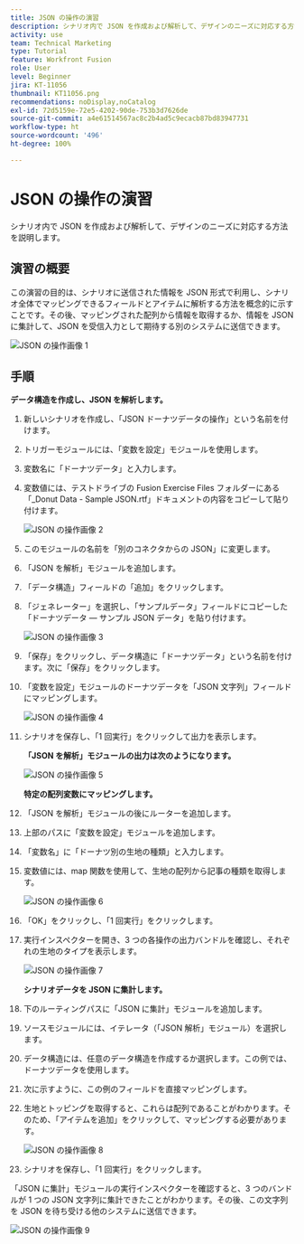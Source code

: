 ```yaml
---
title: JSON の操作の演習
description: シナリオ内で JSON を作成および解析して、デザインのニーズに対応する方法を説明します。
activity: use
team: Technical Marketing
type: Tutorial
feature: Workfront Fusion
role: User
level: Beginner
jira: KT-11056
thumbnail: KT11056.png
recommendations: noDisplay,noCatalog
exl-id: 72d5159e-72e5-4202-90de-753b3d7626de
source-git-commit: a4e61514567ac8c2b4ad5c9ecacb87bd83947731
workflow-type: ht
source-wordcount: '496'
ht-degree: 100%

---
```


# JSON の操作の演習

シナリオ内で JSON を作成および解析して、デザインのニーズに対応する方法を説明します。

## 演習の概要

この演習の目的は、シナリオに送信された情報を JSON 形式で利用し、シナリオ全体でマッピングできるフィールドとアイテムに解析する方法を概念的に示すことです。その後、マッピングされた配列から情報を取得するか、情報を JSON に集計して、JSON を受信入力として期待する別のシステムに送信できます。

![JSON の操作画像 1](../12-exercises/assets/working-with-json-walkthrough-1.png)

## 手順

**データ構造を作成し、JSON を解析します。**

1. 新しいシナリオを作成し、「JSON ドーナツデータの操作」という名前を付けます。
1. トリガーモジュールには、「変数を設定」モジュールを使用します。
1. 変数名に「ドーナツデータ」と入力します。
1. 変数値には、テストドライブの Fusion Exercise Files フォルダーにある「_Donut Data - Sample JSON.rtf」ドキュメントの内容をコピーして貼り付けます。

   ![JSON の操作画像 2](../12-exercises/assets/working-with-json-walkthrough-2.png)

1. このモジュールの名前を「別のコネクタからの JSON」に変更します。
1. 「JSON を解析」モジュールを追加します。
1. 「データ構造」フィールドの「追加」をクリックします。
1. 「ジェネレーター」を選択し、「サンプルデータ」フィールドにコピーした「ドーナツデータ — サンプル JSON データ」を貼り付けます。

   ![JSON の操作画像 3](../12-exercises/assets/working-with-json-walkthrough-3.png)

1. 「保存」をクリックし、データ構造に「ドーナツデータ」という名前を付けます。次に「保存」をクリックします。
1. 「変数を設定」モジュールのドーナツデータを「JSON 文字列」フィールドにマッピングします。

   ![JSON の操作画像 4](../12-exercises/assets/working-with-json-walkthrough-4.png)

1. シナリオを保存し、「1 回実行」をクリックして出力を表示します。

   **「JSON を解析」モジュールの出力は次のようになります。**

   ![JSON の操作画像 5](../12-exercises/assets/working-with-json-walkthrough-5.png)

   **特定の配列変数にマッピングします。**

1. 「JSON を解析」モジュールの後にルーターを追加します。
1. 上部のパスに「変数を設定」モジュールを追加します。
1. 「変数名」に「ドーナツ別の生地の種類」と入力します。
1. 変数値には、map 関数を使用して、生地の配列から記事の種類を取得します。

   ![JSON の操作画像 6](../12-exercises/assets/working-with-json-walkthrough-6.png)

1. 「OK」をクリックし、「1 回実行」をクリックします。
1. 実行インスペクターを開き、3 つの各操作の出力バンドルを確認し、それぞれの生地のタイプを表示します。

   ![JSON の操作画像 7](../12-exercises/assets/working-with-json-walkthrough-7.png)

   **シナリオデータを JSON に集計します。**

1. 下のルーティングパスに「JSON に集計」モジュールを追加します。
1. ソースモジュールには、イテレータ（「JSON 解析」モジュール）を選択します。
1. データ構造には、任意のデータ構造を作成するか選択します。この例では、ドーナツデータを使用します。
1. 次に示すように、この例のフィールドを直接マッピングします。
1. 生地とトッピングを取得すると、これらは配列であることがわかります。そのため、「アイテムを追加」をクリックして、マッピングする必要があります。

   ![JSON の操作画像 8](../12-exercises/assets/working-with-json-walkthrough-8.png)

1. シナリオを保存し、「1 回実行」をクリックします。

「JSON に集計」モジュールの実行インスペクターを確認すると、3 つのバンドルが 1 つの JSON 文字列に集計できたことがわかります。その後、この文字列を JSON を待ち受ける他のシステムに送信できます。

![JSON の操作画像 9](../12-exercises/assets/working-with-json-walkthrough-9.png)
